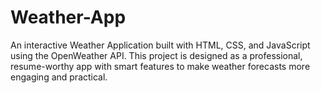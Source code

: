 # Weather-App
An interactive Weather Application built with HTML, CSS, and JavaScript using the OpenWeather API. This project is designed as a professional, resume-worthy app with smart features to make weather forecasts more engaging and practical.
